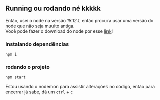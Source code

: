 ## Running ou rodando né kkkkk 

Então, usei o node na versão *18.12.1*, então procura usar uma versão do node que não seja muuito antiga. <br>
Você pode fazer o download do node por esse [link](https://nodejs.org/en)!

### instalando dependências 
`npm i`

### rodando o projeto 
`npm start`

Estou usando o nodemon para assistir alterações no código, então para encerrar já sabe, dá um `ctrl` + `c`
